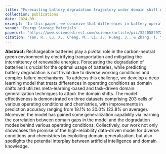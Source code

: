```yaml
---
title: "Forecasting battery degradation trajectory under domain shift with domain generalization"
collection: publications
date: 2024-09
excerpt: 'In this paper, we conceive that differences in battery operating conditions can be treated as domain shift, and pioneer domain generalization for battery degradation trajectory forecasting. Specifically, meta-learning-based and task-driven domain generalization techniques are utilized to attack the domain shift. The effectiveness of the proposed method is demonstrated on 203 cells of various operating conditions and chemistries. Our work also spotlights the potential interplay between artificial intelligence and domain knowledge.'
venue: 'Energy Storage Materials'
paperurl: 'https://www.sciencedirect.com/science/article/pii/S2405829724005518'
citation: 'Tan, R., Lu, X., Cheng, M., Li, J., Huang, J., & Zhang, T. Y. (2024). Forecasting battery degradation trajectory under domain shift with domain generalization. Energy Storage Materials, 72, 103725.'
---
```



**Abstract:** Rechargeable batteries play a pivotal role in the carbon-neutral green environment by electrifying transportation and mitigating the intermittency of renewable energies. Forecasting the degradation of batteries is crucial for the optimal usage of batteries, while predicting battery degradation is not trivial due to diverse working conditions and complex failure mechanisms. To address this challenge, we develop a deep learning model that treats differences in operating conditions as domain shifts and utilizes meta-learning-based and task-driven domain generalization techniques to attack the domain shifts. The model effectiveness is demonstrated on three datasets comprising 203 cells of various operating conditions and chemistries, with improvements in prediction accuracy ranging from 18.1% to 30.0% (23.8% on average). Moreover, the model has gained some generalization capability via learning the correlation between domain gaps in the model and the degradation modes behind various operating conditions. Collectively, our work not only showcases the promise of the high-reliability data-driven model for diverse conditions and chemistries by exploiting domain generalization, but also spotlights the potential interplay between artificial intelligence and domain knowledge.




